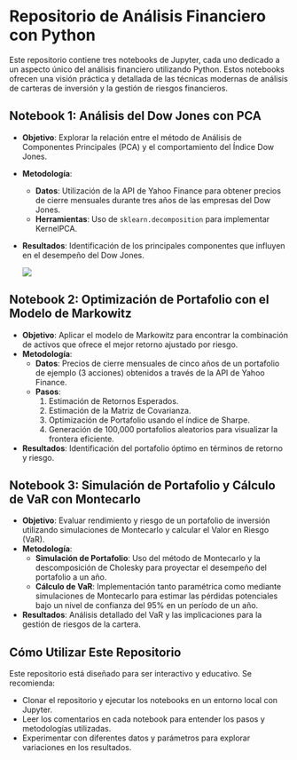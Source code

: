 # Repositorio de Análisis Financiero con Python

Este repositorio contiene tres notebooks de Jupyter, cada uno dedicado a un aspecto único del análisis financiero utilizando Python. Estos notebooks ofrecen una visión práctica y detallada de las técnicas modernas de análisis de carteras de inversión y la gestión de riesgos financieros.

## Notebook 1: Análisis del Dow Jones con PCA

- **Objetivo**: Explorar la relación entre el método de Análisis de Componentes Principales (PCA) y el comportamiento del Índice Dow Jones.
- **Metodología**:
  - **Datos**: Utilización de la API de Yahoo Finance para obtener precios de cierre mensuales durante tres años de las empresas del Dow Jones.
  - **Herramientas**: Uso de `sklearn.decomposition` para implementar KernelPCA.
- **Resultados**: Identificación de los principales componentes que influyen en el desempeño del Dow Jones.

  ![]("sharpe.png")

## Notebook 2: Optimización de Portafolio con el Modelo de Markowitz

- **Objetivo**: Aplicar el modelo de Markowitz para encontrar la combinación de activos que ofrece el mejor retorno ajustado por riesgo.
- **Metodología**:
  - **Datos**: Precios de cierre mensuales de cinco años de un portafolio de ejemplo (3 acciones) obtenidos a través de la API de Yahoo Finance.
  - **Pasos**:
    1. Estimación de Retornos Esperados.
    2. Estimación de la Matriz de Covarianza.
    3. Optimización de Portafolio usando el índice de Sharpe.
    4. Generación de 100,000 portafolios aleatorios para visualizar la frontera eficiente.
- **Resultados**: Identificación del portafolio óptimo en términos de retorno y riesgo.

## Notebook 3: Simulación de Portafolio y Cálculo de VaR con Montecarlo

- **Objetivo**: Evaluar rendimiento y riesgo de un portafolio de inversión utilizando simulaciones de Montecarlo y calcular el Valor en Riesgo (VaR).
- **Metodología**:
  - **Simulación de Portafolio**: Uso del método de Montecarlo y la descomposición de Cholesky para proyectar el desempeño del portafolio a un año.
  - **Cálculo de VaR**: Implementación tanto paramétrica como mediante simulaciones de Montecarlo para estimar las pérdidas potenciales bajo un nivel de confianza del 95% en un período de un año.
- **Resultados**: Análisis detallado del VaR y las implicaciones para la gestión de riesgos de la cartera.

## Cómo Utilizar Este Repositorio

Este repositorio está diseñado para ser interactivo y educativo. Se recomienda:

- Clonar el repositorio y ejecutar los notebooks en un entorno local con Jupyter.
- Leer los comentarios en cada notebook para entender los pasos y metodologías utilizadas.
- Experimentar con diferentes datos y parámetros para explorar variaciones en los resultados.

